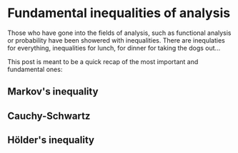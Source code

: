 # Fundamental inequalities of analysis

Those who have gone into the fields of analysis, such as
functional analysis or probability have been showered with inequalities.
There are inequlaties for everything, inequalities for lunch, for dinner for taking the dogs out...

This post is meant to be a quick recap of the most important and fundamental ones:

## Markov's inequality

## Cauchy-Schwartz

## Hölder's inequality
